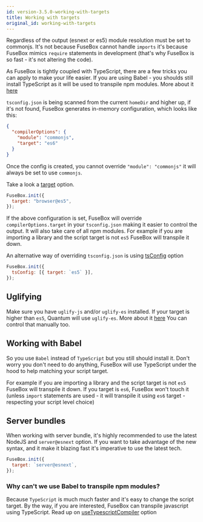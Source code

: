 ```yaml
---
id: version-3.5.0-working-with-targets
title: Working with targets
original_id: working-with-targets
---
```


Regardless of the output (esnext or es5) module resolution must be set to
commonjs. It's not because FuseBox cannot handle `imports` it's because FuseBox
mimics `require` statements in development (that's why FuseBox is so fast - it's
not altering the code).

As FuseBox is tightly coupled with TypeScript, there are a few tricks you can
apply to make your life easier. If you are using Babel - you shoulds still
install TypeScript as it will be used to transpile npm modules. More about it
[here](#working-with-babel)

`tsconfig.json` is being scanned from the current `homeDir` and higher up, if
it's not found, FuseBox generates in-memory configuration, which looks like
this:

```json
{
  "compilerOptions": {
    "module": "commonjs",
    "target": "es6"
  }
}
```

Once the config is created, you cannot override `"module": "commonjs"` it will
always be set to use `commonjs`.

Take a look a [target](../development/configuration#target) option.

```js
FuseBox.init({
  target: "browser@es5",
});
```

If the above configuration is set, FuseBox will override
`compilerOptions.target` in your `tsconfig.json` making it easier to control the
output. It will also take care of all npm modules. For example if you are
importing a library and the script target is not `es5` FuseBox will transpile it
down.

An alternative way of overriding `tsconfig.json` is using
[tsConfig](../development/configuration#tsconfig) option

```js
FuseBox.init({
  tsConfig: [{ target: `es5` }],
});
```

## Uglifying

Make sure you have `uglify-js` and/or `uglify-es` installed. If your target is
higher than `es5`, Quantum will use `uglify-es`. More about it
[here](../production-builds/quantum#uglify) You can control that manually too.

## Working with Babel

So you use `Babel` instead of `TypeScript` but you still should install it.
Don't worry you don't need to do anything, FuseBox will use TypeScript under the
hood to help matching your script target.

For example if you are importing a library and the script target is not `es5`
FuseBox will transpile it down. If you target is `es6`, FuseBox won't touch it
(unless `import` statements are used - it will transpile it using `es6` target -
respecting your script level choice)

## Server bundles

When working with server bundle, it's highly recommended to use the latest
NodeJS and `server@esnext` option. If you want to take advantage of the new
syntax, and it make it blazing fast it's imperative to use the latest tech.

```js
FuseBox.init({
  target: `server@esnext`,
});
```

### Why can't we use Babel to transpile npm modules?

Because `TypeScript` is much much faster and it's easy to change the script
target. By the way, if you are interested, FuseBox can transpile javascript
using TypeScript. Read up on
[useTypescriptCompiler](../development/configuration#usetypescriptcompiler)
option
